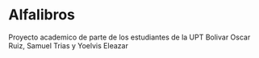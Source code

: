 # Alfalibros
Proyecto academico de parte de los estudiantes de la UPT Bolivar Oscar Ruiz, Samuel Trias y Yoelvis Eleazar
